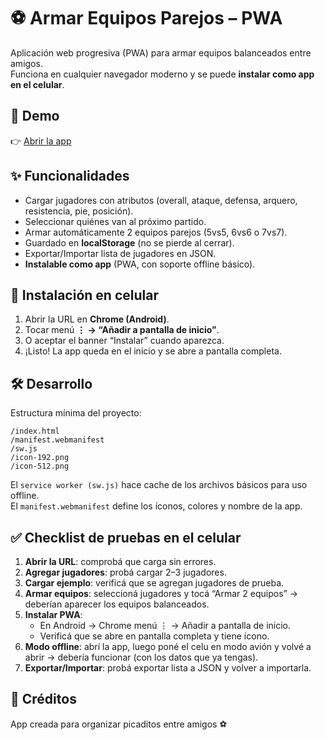 # ⚽ Armar Equipos Parejos – PWA

Aplicación web progresiva (PWA) para armar equipos balanceados entre amigos.  
Funciona en cualquier navegador moderno y se puede **instalar como app en el celular**.

## 🚀 Demo
👉 [Abrir la app](https://TU_USUARIO.github.io/equipos-pwa/)

## ✨ Funcionalidades
- Cargar jugadores con atributos (overall, ataque, defensa, arquero, resistencia, pie, posición).
- Seleccionar quiénes van al próximo partido.
- Armar automáticamente 2 equipos parejos (5vs5, 6vs6 o 7vs7).
- Guardado en **localStorage** (no se pierde al cerrar).
- Exportar/Importar lista de jugadores en JSON.
- **Instalable como app** (PWA, con soporte offline básico).

## 📱 Instalación en celular
1. Abrir la URL en **Chrome (Android)**.
2. Tocar menú **⋮ → “Añadir a pantalla de inicio”**.
3. O aceptar el banner “Instalar” cuando aparezca.
4. ¡Listo! La app queda en el inicio y se abre a pantalla completa.

## 🛠️ Desarrollo
Estructura mínima del proyecto:
```
/index.html
/manifest.webmanifest
/sw.js
/icon-192.png
/icon-512.png
```

El `service worker (sw.js)` hace cache de los archivos básicos para uso offline.  
El `manifest.webmanifest` define los íconos, colores y nombre de la app.

## ✅ Checklist de pruebas en el celular
1. **Abrir la URL**: comprobá que carga sin errores.  
2. **Agregar jugadores**: probá cargar 2–3 jugadores.  
3. **Cargar ejemplo**: verificá que se agregan jugadores de prueba.  
4. **Armar equipos**: seleccioná jugadores y tocá “Armar 2 equipos” → deberían aparecer los equipos balanceados.  
5. **Instalar PWA**:  
   - En Android → Chrome menú ⋮ → Añadir a pantalla de inicio.  
   - Verificá que se abre en pantalla completa y tiene ícono.  
6. **Modo offline**: abrí la app, luego poné el celu en modo avión y volvé a abrir → debería funcionar (con los datos que ya tengas).  
7. **Exportar/Importar**: probá exportar lista a JSON y volver a importarla.  

## 👥 Créditos
App creada para organizar picaditos entre amigos ⚽
